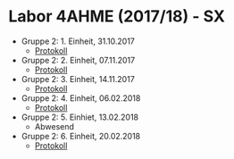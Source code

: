 # Labor 4AHME (2017/18) - SX

* Gruppe 2: 1. Einheit, 31.10.2017
  * [Protokoll](https://github.com/HTLMechatronics/m14-la1-sx/blob/moemim14/moemim14/Protokoll_31.10.2017.md)
* Gruppe 2: 2. Einheit, 07.11.2017  
  * [Protokoll](https://github.com/HTLMechatronics/m14-la1-sx/blob/moemim14/moemim14/Protokoll_7.11.2017.md)
* Gruppe 2: 3. Einheit, 14.11.2017
  * [Protokoll](https://github.com/HTLMechatronics/m14-la1-sx/blob/moemim14/moemim14/Protokoll_14.11.2017.md#3-protokoll---14112017)
* Gruppe 2: 4. Einheit, 06.02.2018
  *  [Protokoll](https://github.com/HTLMechatronics/m14-la1-sx/blob/moemim14/moemim14/Protokoll_6.2.2018.md#protokoll---06022018)
* Gruppe 2: 5. Einhiet, 13.02.2018
  * Abwesend
* Gruppe 2: 6. Einheit, 20.02.2018
  * [Protokoll](https://github.com/HTLMechatronics/m14-la1-sx/blob/moemim14/moemim14/Protokoll_20.02.2018.md)
